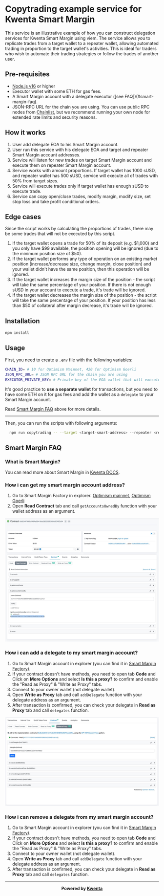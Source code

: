 # Copytrading example service for Kwenta Smart Margin

This service is an illustrative example of how you can construct delegation services for Kwenta Smart Margin using viem. The service allows you to replicate trades from a target wallet to a repeater wallet, allowing automated trading in proportion to the target wallet's activities. This is ideal for traders who wish to automate their trading strategies or follow the trades of another user.

## Pre-requisites

- [Node.js v16](https://nodejs.org/en) or higher
- Executor wallet with some ETH for gas fees.
- A Smart Margin account with a delegate executor ([see FAQ])(#smart-margin-faq).
- JSON-RPC URL for the chain you are using. You can use public RPC nodes from [Chainlist](https://chainlist.org/), but we recommend running your own node for extended rate limits and security reasons.

## How it works

1. User add delegate EOA to his Smart Margin account.
2. User run this service with his delegate EOA and target and repeater Smart Margin account addresses.
3. Service will listen for new trades on target Smart Margin account and execute them on repeater Smart Margin account.
4. Service works with amount proportions. If target wallet has 1000 sUSD, and repeater wallet has 500 sUSD, service will execute all of trades with 50% from target sizes.
5. Service will execute trades only if target wallet has enough sUSD to execute trade.
6. Service can copy open/close trades, modify margin, modify size, set stop loss and take profit conditional orders.

## Edge cases

Since the script works by calculating the proportions of trades, there may be some trades that will not be executed by this script.

1. If the target wallet opens a trade for 50% of its deposit (e.g. $1,000) and you only have $99 available, the position opening will be ignored (due to the minimum position size of $50).
2. If the target wallet performs any type of operation on an existing market position (increase/decrease size, change margin, close position) and your wallet didn't have the same position, then this operation will be ignored.
3. If the target wallet increases the margin size of the position - the script will take the same percentage of your position. If there is not enough sUSD in your account to execute a trade, it's trade will be ignored.
4. If the target wallet decreases the margin size of the position - the script will take the same percentage of your position. If your position has less than $50 of collateral after margin decrease, it's trade will be ignored.

## Installation

```bash
npm install
```

## Usage

First, you need to create a `.env` file with the following variables:

```bash
CHAIN_ID= # 10 for Optimism Mainnet, 420 for Optimism Goerli
JSON_RPC_URL= # JSON RPC URL for the chain you are using
EXECUTOR_PRIVATE_KEY= # Private key of the EOA wallet that will execute the transactions
```

It's good practice to **use a separate wallet** for transactions, but you need to have some ETH on it for gas fees and add the wallet as a `delegate` to your Smart Margin account.

Read [Smart Margin FAQ](#smart-margin-faq) above for more details.

---

Then, you can run the scripts with following arguments:

```bash
  npm run copytrading -- --target <target-smart-address> --repeater <repeater-smart-address>
```

## Smart Margin FAQ

### What is Smart Margin?

You can read more about Smart Margin in [Kwenta DOCS](https://docs.kwenta.io/using-kwenta/smart-margin).

### How i can get my smart margin account address?

1. Go to Smart Margin Factory in explorer. [Optimism mainnet](https://optimistic.etherscan.io/address/0x8234f990b149ae59416dc260305e565e5dafeb54#readContract), [Optimism Goerli]()
2. Open **Read Contract** tab and call `getAccountsOwnedBy` function with your wallet address as an argument.

![getAccountsOwnedBy](./assets/get-smart-margin.jpeg?raw=true)

### How i can add a delegate to my smart margin account?

1. Go to Smart Margin account in explorer (you can find it in [Smart Margin Factory](#how-i-can-get-my-smart-margin-account-address)).
2. If your contract doesn't have methods, you need to open tab **Code** and Click on **More Options** and select **Is this a proxy?** to confirm and enable the "Read as Proxy" & "Write as Proxy" tabs.
3. Connect to your owner wallet (not delegate wallet).
4. Open **Write as Proxy** tab and call `addDelegate` function with your delegate address as an argument.
5. After transaction is confirmed, you can check your delegate in **Read as Proxy** tab and call `delegates` function.

![addDelegate](./assets/add-delegate.jpeg?raw=true)

### How i can remove a delegate from my smart margin account?

1. Go to Smart Margin account in explorer (you can find it in [Smart Margin Factory](#how-i-can-get-my-smart-margin-account-address)).
2. If your contract doesn't have methods, you need to open tab **Code** and Click on **More Options** and select **Is this a proxy?** to confirm and enable the "Read as Proxy" & "Write as Proxy" tabs.
3. Connect to your owner wallet (not delegate wallet).
4. Open **Write as Proxy** tab and call `addDelegate` function with your delegate address as an argument.
5. After transaction is confirmed, you can check your delegate in **Read as Proxy** tab and call `delegates` function.

---

<p style="text-align: center; font-weight:bold;">Powered by <a href="https://kwenta.eth.limo/">Kwenta</a></p>

